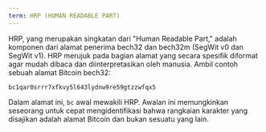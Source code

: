 ```yaml
---
term: HRP (HUMAN READABLE PART)
---
```


HRP, yang merupakan singkatan dari "Human Readable Part," adalah komponen dari alamat penerima bech32 dan bech32m (SegWit v0 dan SegWit v1). HRP merujuk pada bagian alamat yang secara spesifik diformat agar mudah dibaca dan diinterpretasikan oleh manusia. Ambil contoh sebuah alamat Bitcoin bech32:

```text
bc1qar0srrr7xfkvy5l643lydnw9re59gtzzwfqx5
```

Dalam alamat ini, `bc` awal mewakili HRP. Awalan ini memungkinkan seseorang untuk cepat mengidentifikasi bahwa rangkaian karakter yang disajikan adalah alamat Bitcoin dan bukan sesuatu yang lain.